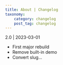 ```yaml
---
title: About | Changelog
taxonomy:
    category: changelog
    post_tag: changelog
---
```


2.0 | 2023-03-01
* First major rebuild
* Remove built-in demo
* Convert slug...